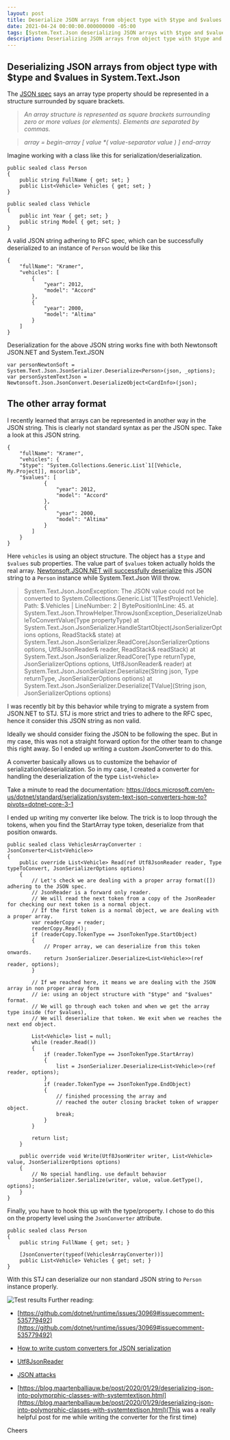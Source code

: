 ```yaml
---
layout: post
title: Deserialize JSON arrays from object type with $type and $values in System.Text.Json
date: 2021-04-24 00:00:00.000000000 -05:00
tags: [System.Text.Json deserializing JSON arrays with $type and $values]
description: Deserializing JSON arrays from object type with $type and $values in System.Text.Json
---
```

## Deserializing JSON arrays from object type with $type and $values in System.Text.Json

The [JSON spec](https://tools.ietf.org/html/rfc8259#section-2) says an array type property should be represented in a structure surrounded by square brackets.

 
>_An array structure is represented as square brackets surrounding zero
or more values (or elements).  Elements are separated by commas._

> _array = begin-array [ value *( value-separator value ) ] end-array_



Imagine working with a class like this for serialization/deserialization.

    public sealed class Person
    {
        public string FullName { get; set; }        
        public List<Vehicle> Vehicles { get; set; }
    }
    
    public sealed class Vehicle 
    {
        public int Year { get; set; }
        public string Model { get; set; }
    }

A valid JSON string adhering to RFC spec, which can be successfully deserialized to an instance of `Person` would be like this

    {
        "fullName": "Kramer",
        "vehicles": [
            {
                "year": 2012,
                "model": "Accord"
            },
            {
                "year": 2000,
                "model": "Altima"
            }
        ]
    }


Deserialization for the above JSON string works fine with both Newtonsoft JSON.NET and System.Text.JSON

    var personNewtonSoft = System.Text.Json.JsonSerializer.Deserialize<Person>(json, _options);
    var personSystemTextJson = Newtonsoft.Json.JsonConvert.DeserializeObject<CardInfo>(json);

## The other array format

I recently learned that arrays can be represented in another way in the JSON string. This is clearly not standard syntax as per the JSON spec. Take a look at this JSON string.

    {
        "fullName": "Kramer",
        "vehicles": {
        "$type": "System.Collections.Generic.List`1[[Vehicle, My.Project]], mscorlib",
        "$values": [
                {
                    "year": 2012,
                    "model": "Accord"
                },
                {
                    "year": 2000,
                    "model": "Altima"
                }
            ]
        }
    }
  

Here `vehicles` is using an object structure. The object has a `$type` and `$values` sub properties. The value part of  `$values` token actually holds the real array. [Newtonsoft.JSON.NET will successfully deserialize](https://www.newtonsoft.com/json/help/html/SerializeTypeNameHandling.htm) this JSON string to a `Person` instance while System.Text.Json Will throw.

> System.Text.Json.JsonException: The JSON value could not be converted to System.Collections.Generic.List`1[TestProject1.Vehicle]. Path: $.Vehicles | LineNumber: 2 | BytePositionInLine: 45.
    at System.Text.Json.ThrowHelper.ThrowJsonException_DeserializeUnableToConvertValue(Type propertyType)
   at System.Text.Json.JsonSerializer.HandleStartObject(JsonSerializerOptions options, ReadStack& state)
   at System.Text.Json.JsonSerializer.ReadCore(JsonSerializerOptions options, Utf8JsonReader& reader, ReadStack& readStack)
   at System.Text.Json.JsonSerializer.ReadCore(Type returnType, JsonSerializerOptions options, Utf8JsonReader& reader)
   at System.Text.Json.JsonSerializer.Deserialize(String json, Type returnType, JsonSerializerOptions options)
   at System.Text.Json.JsonSerializer.Deserialize[TValue](String json, JsonSerializerOptions options)

I was recently bit by this behavior while trying to migrate a system from JSON.NET to STJ. STJ is more strict and tries to adhere to the RFC spec, hence it consider this JSON string as non valid.

Ideally we should consider fixing the JSON to be following the spec. But in my case, this was not a straight forward option for the other team to change this right away. So I ended up writing a custom JsonConverter to do this.

A converter basically allows us to customize the behavior of serialization/deserialization. So in my case, I created a converter for handling the deserialization of the type `List<Vehicle>`

Take a minute to read the documentation: https://docs.microsoft.com/en-us/dotnet/standard/serialization/system-text-json-converters-how-to?pivots=dotnet-core-3-1

I ended up writing my converter like below. The trick is to loop through the tokens, when you find the StartArray type token, deserialize from that position onwards.

    public sealed class VehiclesArrayConverter : JsonConverter<List<Vehicle>>
    {
        public override List<Vehicle> Read(ref Utf8JsonReader reader, Type typeToConvert, JsonSerializerOptions options)
        {
            // Let's check we are dealing with a proper array format([]) adhering to the JSON spec.
            // JsonReader is a forward only reader.
            // We will read the next token from a copy of the JsonReader for checking our next token is a normal object.
            // If the first token is a normal object, we are dealing with a proper array.
            var readerCopy = reader;
            readerCopy.Read();
            if (readerCopy.TokenType == JsonTokenType.StartObject)
            {
                // Proper array, we can deserialize from this token onwards.
                return JsonSerializer.Deserialize<List<Vehicle>>(ref reader, options);
            }
            
            // If we reached here, it means we are dealing with the JSON array in non proper array form
            // ie: using an object structure with "$type" and "$values" format.
            // We will go through each token and when we get the array type inside (for $values),
            // We will deserialize that token. We exit when we reaches the next end object.

            List<Vehicle> list = null;
            while (reader.Read())
            {
                if (reader.TokenType == JsonTokenType.StartArray)
                {
                    list = JsonSerializer.Deserialize<List<Vehicle>>(ref reader, options);
                }
                if (reader.TokenType == JsonTokenType.EndObject)
                {
                    // finished processing the array and 
                    // reached the outer closing bracket token of wrapper object.
                    break;
                }
            }

            return list;
        }

        public override void Write(Utf8JsonWriter writer, List<Vehicle> value, JsonSerializerOptions options)
        {
            // No special handling. use default behavior
            JsonSerializer.Serialize(writer, value, value.GetType(), options);
        }
    }

Finally, you have to hook this up with the type/property. I chose to do this on the property level using the `JsonConverter` attribute.

    public sealed class Person
    {
        public string FullName { get; set; }
        
        [JsonConverter(typeof(VehiclesArrayConverter))]
        public List<Vehicle> Vehicles { get; set; }
    }

With this STJ can deserialize our non standard JSON string to `Person` instance properly.


![Test results](/assets/2021_04_24-STJ-JsonConverter-Tests.png)
Further reading:


* [https://github.com/dotnet/runtime/issues/30969#issuecomment-535779492](https://github.com/dotnet/runtime/issues/30969#issuecomment-535779492)

* [How to write custom converters for JSON serialization](https://docs.microsoft.com/en-us/dotnet/standard/serialization/system-text-json-converters-how-to?pivots=dotnet-core-3-1)

* [Utf8JsonReader](https://docs.microsoft.com/en-us/dotnet/api/system.text.json.utf8jsonreader?view=net-5.0)

* [JSON attacks](https://www.blackhat.com/docs/us-17/thursday/us-17-Munoz-Friday-The-13th-JSON-Attacks-wp.pdf)

* [https://blog.maartenballiauw.be/post/2020/01/29/deserializing-json-into-polymorphic-classes-with-systemtextjson.html](https://blog.maartenballiauw.be/post/2020/01/29/deserializing-json-into-polymorphic-classes-with-systemtextjson.html)(This was a really helpful post for me while writing the converter for the first time)


Cheers


